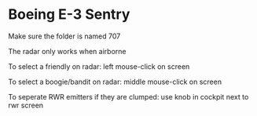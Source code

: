# Boeing E-3 Sentry

Make sure the folder is named 707

The radar only works when airborne

To select a friendly on radar: left mouse-click on screen

To select a boogie/bandit on radar: middle mouse-click on screen

To seperate RWR emitters if they are clumped: use knob in cockpit next to rwr screen